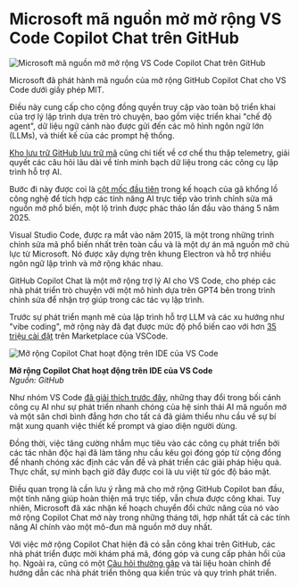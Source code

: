 # Microsoft mã nguồn mở mở rộng VS Code Copilot Chat trên GitHub

![Microsoft mã nguồn mở mở rộng VS Code Copilot Chat trên GitHub](https://www.bleepstatic.com/content/hl-images/2025/03/13/VSCode.jpg)

Microsoft đã phát hành mã nguồn của mở rộng GitHub Copilot Chat cho VS Code dưới giấy phép MIT.

Điều này cung cấp cho cộng đồng quyền truy cập vào toàn bộ triển khai của trợ lý lập trình dựa trên trò chuyện, bao gồm việc triển khai "chế độ agent", dữ liệu ngữ cảnh nào được gửi đến các mô hình ngôn ngữ lớn (LLMs), và thiết kế của các prompt hệ thống.

[Kho lưu trữ GitHub lưu trữ mã](https://github.com/microsoft/vscode-copilot-chat) cũng chi tiết về cơ chế thu thập telemetry, giải quyết các câu hỏi lâu dài về tính minh bạch dữ liệu trong các công cụ lập trình hỗ trợ AI.

Bước đi này được coi là [cột mốc đầu tiên](https://code.visualstudio.com/blogs/2025/06/30/openSourceAIEditorFirstMilestone) trong kế hoạch của gã khổng lồ công nghệ để tích hợp các tính năng AI trực tiếp vào trình chỉnh sửa mã nguồn mở phổ biến, một lộ trình được phác thảo lần đầu vào tháng 5 năm 2025.

Visual Studio Code, được ra mắt vào năm 2015, là một trong những trình chỉnh sửa mã phổ biến nhất trên toàn cầu và là một dự án mã nguồn mở chủ lực từ Microsoft. Nó được xây dựng trên khung Electron và hỗ trợ nhiều ngôn ngữ lập trình và mở rộng khác nhau.

GitHub Copilot Chat là một mở rộng trợ lý AI cho VS Code, cho phép các nhà phát triển trò chuyện với một mô hình dựa trên GPT4 bên trong trình chỉnh sửa để nhận trợ giúp trong các tác vụ lập trình.

Trước sự phát triển mạnh mẽ của lập trình hỗ trợ LLM và các xu hướng như "vibe coding", mở rộng này đã đạt được mức độ phổ biến cao với hơn [35 triệu cài đặt](https://marketplace.visualstudio.com/items?itemName=GitHub.copilot-chat) trên Marketplace của VSCode.

![Mở rộng Copilot Chat hoạt động trên IDE của VS Code](https://www.bleepstatic.com/images/news/u/1220909/2025/June/extension.jpg)

**Mở rộng Copilot Chat hoạt động trên IDE của VS Code**  
_Nguồn: GitHub_

Như nhóm VS Code [đã giải thích trước đây](https://code.visualstudio.com/blogs/2025/05/19/openSourceAIEditor), những thay đổi trong bối cảnh công cụ AI như sự phát triển nhanh chóng của hệ sinh thái AI mã nguồn mở và một sân chơi bình đẳng hơn cho tất cả đã giảm thiểu nhu cầu về sự bí mật xung quanh việc thiết kế prompt và giao diện người dùng.

Đồng thời, việc tăng cường nhắm mục tiêu vào các công cụ phát triển bởi các tác nhân độc hại đã làm tăng nhu cầu kêu gọi đóng góp từ cộng đồng để nhanh chóng xác định các vấn đề và phát triển các giải pháp hiệu quả. Thực chất, sự minh bạch giờ đây được coi là ưu việt từ góc độ bảo mật.

Điều quan trọng là cần lưu ý rằng mã cho mở rộng GitHub Copilot ban đầu, một tính năng giúp hoàn thiện mã trực tiếp, vẫn chưa được công khai. Tuy nhiên, Microsoft đã xác nhận kế hoạch chuyển đổi chức năng của nó vào mở rộng Copilot Chat mở này trong những tháng tới, hợp nhất tất cả các tính năng AI chính vào một mô-đun mã nguồn mở duy nhất.

Với việc mở rộng Copilot Chat hiện đã có sẵn công khai trên GitHub, các nhà phát triển được mời khám phá mã, đóng góp và cung cấp phản hồi của họ. Ngoài ra, cũng có một [Câu hỏi thường gặp](https://code.visualstudio.com/docs/copilot/faq) và tài liệu hoàn chỉnh để hướng dẫn các nhà phát triển thông qua kiến trúc và quy trình phát triển.